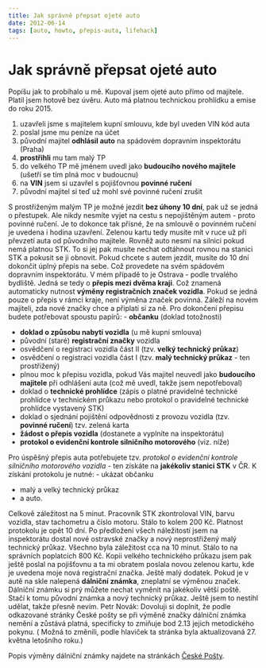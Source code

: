 ```yaml
---
title: Jak správně přepsat ojeté auto
date: 2012-06-14
tags: [auto, howto, přepis-auta, lifehack]
---
```


# Jak správně přepsat ojeté auto

Popíšu jak to probíhalo u mě. Kupoval jsem ojeté auto přímo od majitele. Platil jsem hotově bez úvěru. 
Auto má platnou technickou prohlídku a emise do roku 2015.

1. uzavřeli jsme s majitelem kupní smlouvu, kde byl uveden VIN kód auta
2. poslal jsme mu peníze na účet
3. původní majitel **odhlásil auto** na spádovém dopravním inspektorátu (Praha)
4. **prostřihli** mu tam malý TP
5. do velkého TP mě jménem uvedl jako **budoucího nového majitele** (ušetří se tím plná moc v budoucnu)
6. na **VIN** jsem si uzavřel s pojišťovnou **povinné ručení**
7. původní majitel si teď už mohl své povinné ručení zrušit


S prostřiženým malým TP je možné jezdit **bez úhony 10 dní**, pak už se jedná o přestupek. Ale nikdy nesmíte vyjet na cestu s
nepojištěným autem - proto povinné ručení. Je to dokonce tak přísné, že na smlouvě o povinném ručení je uvedena i hodina 
uzavření. Zelenou kartu tedy musíte mít v ruce už při převzetí auta od původního majitele. Rovněž auto nesmí na silnici
pokud nemá platnou STK. To si jej pak musíte nechat odtáhnout rovnou na stanici STK a pokusit se ji obnovit.
Pokud chcete s autem jezdit, musíte do 10 dní dokončit úplný přepis na sebe. Což provedete na svém spádovém dopravním 
inspektorátu. V mém případě to je Ostrava - podle trvalého bydliště. Jedná se tedy o **přepis mezi dvěma kraji**. 
Což znamená automaticky nutnost **výměny registračních značek vozidla**. Pokud se jedná pouze o přepis v rámci kraje, 
není výměna značek povinná. Záleží na novém majiteli, zda nové značky chce a připlatí si za ně. Pro dokončení přepisu 
budete potřebovat spoustu papírů: - **občanku** (doklad totožnosti)

- **doklad o způsobu nabytí vozidla** (u mě kupní smlouva)
- původní (staré) **registrační značky** vozidla
- osvědčení o registraci vozidla část II (tzv. **velký technický průkaz**)
- osvědčení o registraci vozidla část I (tzv. **malý technický průkaz** - ten prostřižený)
- plnou moc k přepisu vozidla, pokud Vás majitel neuvedl jako **budoucího majitele** při odhlášení auta (což mě uvedl, takže jsem nepotřeboval)
- doklad o **technické prohlídce** (zápis o platné pravidelné technické prohlídce v technickém průkazu nebo protokol o pravidelné technické prohlídce vystavený STK)
- doklad o sjednání pojištění odpovědnosti z provozu vozidla (tzv. **povinné ručení**) tzv. zelená karta
- **žádost o přepis vozidla** (dostanete a vyplníte na inspektorátu)
- **protokol o evidenční kontrole silničního motorového** (viz. níže)

Pro úspěšný přepis auta potřebujete tzv. *protokol o evidenční kontrole silničního motorového vozidla* - 
ten získáte na **jakékoliv stanici STK** v ČR. K získání protokolu je nutné: - ukázat občanku

- malý a velký technický průkaz
- a auto.

Celkově záležitost na 5 minut. Pracovník STK zkontroloval VIN, barvu vozidla, stav tachometru a číslo motoru. 
Stálo to kolem 200 Kč. Platnost protokolu je opět 10 dní. Po předložení všech náležitostí jsem 
na inspektorátu dostal nové ostravské značky a nový neprostřižený malý technický průkaz.
Všechno byla záležitost cca na 10 minut. Stálo to na správních poplatcích 800 Kč. Kopii velkého 
technického průkazu jsem pak ještě poslal na pojišťovnu a ta mi obratem poslala novou zelenou kartu, 
kde je uvedena moje nová registrační značka. Ještě malý dodatek. 
Pokud je v autě na skle nalepená **dálniční známka**, zneplatní se výměnou značek. 
Dálniční známku si prý můžete nechat vyměnit na jakékoliv větší poště. Stačí k tomu původní známka 
a nový technický průkaz. Ještě jsem to nestihl udělat, takže přesně nevím. 
Petr Novák: Dovoluji si doplnit, že podle odkazované stránky České pošty se při výměně značky 
dálniční známka nemění a zůstává platná, specificky to zmiňuje bod 2.13 jejich metodického pokynu. (
Možná to změnili, podle hlaviček ta stránka byla aktualizovaná 27. května letošního roku.)

 Popis výměny dálniční známky najdete na stránkách [České Pošty](http://www.ceskaposta.cz/cz/sluzby/prodej-na-postach/default.htm).
